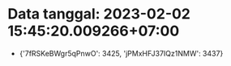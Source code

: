 # Data tanggal: 2023-02-02 15:45:20.009266+07:00

* {'7fRSKeBWgr5qPnwO': 3425, 'jPMxHFJ37IQz1NMW': 3437}
